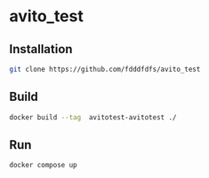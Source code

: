 ﻿# avito_test

## Installation
```sh
git clone https://github.com/fdddfdfs/avito_test
```
## Build
```sh
docker build --tag  avitotest-avitotest ./ 
```

## Run
```sh
docker compose up
```
